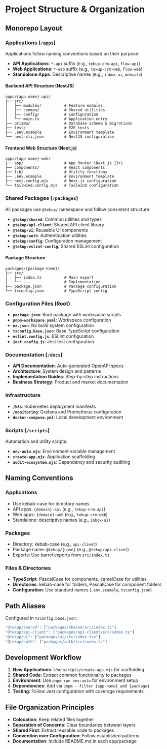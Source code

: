 # Project Structure & Organization

## Monorepo Layout

### Applications (`/apps`)
Applications follow naming conventions based on their purpose:
- **API Applications**: `*-api` suffix (e.g., `tekup-crm-api`, `flow-api`)
- **Web Applications**: `*-web` suffix (e.g., `tekup-crm-web`, `flow-web`)
- **Standalone Apps**: Descriptive names (e.g., `inbox-ai`, `website`)

#### Backend API Structure (NestJS)
```
apps/{app-name}-api/
├── src/
│   ├── modules/          # Feature modules
│   ├── common/           # Shared utilities
│   ├── config/           # Configuration
│   └── main.ts           # Application entry
├── prisma/               # Database schema & migrations
├── test/                 # E2E tests
├── .env.example          # Environment template
└── nest-cli.json         # NestJS configuration
```

#### Frontend Web Structure (Next.js)
```
apps/{app-name}-web/
├── app/                  # App Router (Next.js 13+)
├── components/           # React components
├── lib/                  # Utility functions
├── .env.example          # Environment template
├── next.config.mjs       # Next.js configuration
└── tailwind.config.mjs   # Tailwind configuration
```

### Shared Packages (`/packages`)
All packages use `@tekup/` namespace and follow consistent structure:

- **`@tekup/shared`**: Common utilities and types
- **`@tekup/api-client`**: Shared API client library
- **`@tekup/ui`**: Reusable UI components
- **`@tekup/auth`**: Authentication utilities
- **`@tekup/config`**: Configuration management
- **`@tekup/eslint-config`**: Shared ESLint configuration

#### Package Structure
```
packages/{package-name}/
├── src/
│   ├── index.ts          # Main export
│   └── ...               # Implementation
├── package.json          # Package configuration
└── tsconfig.json         # TypeScript config
```

### Configuration Files (Root)
- **`package.json`**: Root package with workspace scripts
- **`pnpm-workspace.yaml`**: Workspace configuration
- **`nx.json`**: Nx build system configuration
- **`tsconfig.base.json`**: Base TypeScript configuration
- **`eslint.config.js`**: ESLint configuration
- **`jest.config.js`**: Jest test configuration

### Documentation (`/docs`)
- **API Documentation**: Auto-generated OpenAPI specs
- **Architecture**: System design and patterns
- **Implementation Guides**: Step-by-step instructions
- **Business Strategy**: Product and market documentation

### Infrastructure
- **`/k8s`**: Kubernetes deployment manifests
- **`/monitoring`**: Grafana and Prometheus configuration
- **`docker-compose.yml`**: Local development environment

### Scripts (`/scripts`)
Automation and utility scripts:
- **`env-auto.mjs`**: Environment variable management
- **`create-app.mjs`**: Application scaffolding
- **`audit-ecosystem.mjs`**: Dependency and security auditing

## Naming Conventions

### Applications
- Use kebab-case for directory names
- API apps: `{domain}-api` (e.g., `tekup-crm-api`)
- Web apps: `{domain}-web` (e.g., `tekup-crm-web`)
- Standalone: descriptive names (e.g., `inbox-ai`)

### Packages
- Directory: kebab-case (e.g., `api-client`)
- Package name: `@tekup/{name}` (e.g., `@tekup/api-client`)
- Exports: Use barrel exports from `src/index.ts`

### Files & Directories
- **TypeScript**: PascalCase for components, camelCase for utilities
- **Directories**: kebab-case for folders, PascalCase for component folders
- **Configuration**: Use standard names (`.env.example`, `tsconfig.json`)

## Path Aliases
Configured in `tsconfig.base.json`:
```typescript
"@tekup/shared": ["packages/shared/src/index.ts"]
"@tekup/api-client": ["packages/api-client/src/index.ts"]
"@tekup/ui": ["packages/ui/src/index.tsx"]
"@tekup/auth": ["packages/auth/src/index.ts"]
```

## Development Workflow
1. **New Applications**: Use `scripts/create-app.mjs` for scaffolding
2. **Shared Code**: Extract common functionality to packages
3. **Environment**: Use `pnpm run env:auto` for environment setup
4. **Dependencies**: Add via `pnpm --filter {app-name} add {package}`
5. **Testing**: Follow Jest configuration with coverage requirements

## File Organization Principles
- **Colocation**: Keep related files together
- **Separation of Concerns**: Clear boundaries between layers
- **Shared First**: Extract reusable code to packages
- **Convention over Configuration**: Follow established patterns
- **Documentation**: Include README.md in each app/package